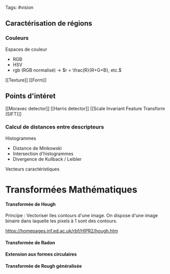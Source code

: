 Tags: #vision
## Caractérisation de régions
### Couleurs

Espaces de couleur
- RGB
- HSV
- rgb (RGB normalisé) -> $r = \frac{R}{R+G+B}, etc.$

[[Texture]]
[[Form]]

## Points d'intéret

[[Moravec detector]]
[[Harris detector]]
[[Scale Invariant Feature Transform (SIFT)]]

### Calcul de distances entre descripteurs

Histogrammes
- Distance de Minkowski
- Intersection d'histogrammes
- Divergence de Kullback / Leibler

Vecteurs caractéristiques

# Transformées Mathématiques

#### Transformée de Hough

Principe : Vectoriser lles contours d'une image. On dispose d'une image binaire dans laquelle les pixels à 1 sont des contours.

https://homepages.inf.ed.ac.uk/rbf/HIPR2/hough.htm

#### Transformée de Radon

#### Extension aux formes circulaires

#### Transformée de Rough généralisée

